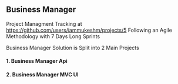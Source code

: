 ## Business Manager
Project Managment Tracking at https://github.com/users/iammukeshm/projects/5
Following an Agile Methodology with 7 Days Long Sprints

Business Manager Solution is Split into 2 Main Projects
#### 1. Business Manager Api

#### 2. Business Manager MVC UI